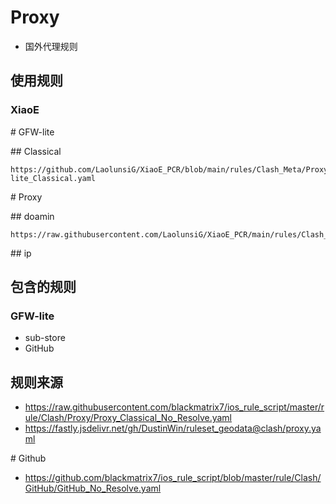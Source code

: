 # Proxy
- 国外代理规则
## 使用规则
### XiaoE
\# GFW-lite

\## Classical
```
https://github.com/LaolunsiG/XiaoE_PCR/blob/main/rules/Clash_Meta/Proxy/GFW-lite_Classical.yaml
```

\# Proxy

\## doamin
```
https://raw.githubusercontent.com/LaolunsiG/XiaoE_PCR/main/rules/Clash_Meta/Proxy/Proxy_Domain.yaml
```

\## ip

## 包含的规则
### GFW-lite
- sub-store
- GitHub

## 规则来源
- https://raw.githubusercontent.com/blackmatrix7/ios_rule_script/master/rule/Clash/Proxy/Proxy_Classical_No_Resolve.yaml
- https://fastly.jsdelivr.net/gh/DustinWin/ruleset_geodata@clash/proxy.yaml

\# Github
- https://github.com/blackmatrix7/ios_rule_script/blob/master/rule/Clash/GitHub/GitHub_No_Resolve.yaml
